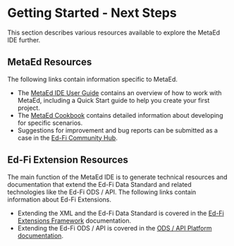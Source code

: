 # Getting Started - Next Steps

This section describes various resources available to explore the MetaEd IDE
further.

## MetaEd Resources

The following links contain information specific to MetaEd.

* The [MetaEd IDE User Guide](../ide-user-guide/readme.md) contains an overview
  of how to work with MetaEd, including a Quick Start guide to help you create
  your first project.
* The [MetaEd Cookbook](../cookbook/readme.mdx) contains detailed information
  about developing for specific scenarios.
* Suggestions for improvement and bug reports can be submitted as a case in the
  [Ed-Fi Community Hub](https://community.ed-fi.org).

## Ed-Fi Extension Resources

The main function of the MetaEd IDE is to generate technical resources and
documentation that extend the Ed-Fi Data Standard and related technologies like
the Ed-Fi ODS / API. The following links contain information about Ed-Fi
Extensions.

* Extending the XML and the Ed-Fi Data Standard is covered in the [Ed-Fi
  Extensions
  Framework](/reference/data-exchange/data-standard/extension-framework.md)
  documentation.
* Extending the Ed-Fi ODS / API is covered in the [ODS / API Platform
  documentation](/reference/ods-api-platform).
